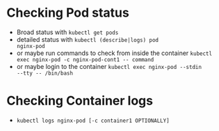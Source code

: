 # Checking Pod status

* Broad status with <code>kubectl get pods</code>  
* detailed status with <code>kubectl (describe|logs) pod nginx-pod</code>  
* or maybe run commands to check from inside the container <code>kubectl exec nginx-pod -c nginx-pod-cont1 -- command</code>  
* or maybe login to the container <code>kubectl exec nginx-pod --stdin --tty -- /bin/bash</code>  

# Checking Container logs

* <code>kubectl logs nginx-pod [-c container1 OPTIONALLY] </code>
